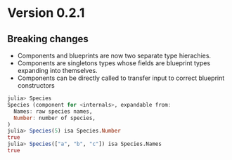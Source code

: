 # Version 0.2.1

## Breaking changes

- Components and blueprints are now two separate type hierachies.
- Components are singletons types
  whose fields are blueprint types expanding into themselves.
- Components can be directly called
  to transfer input to correct blueprint constructors

```jl
julia> Species
Species (component for <internals>, expandable from:
  Names: raw species names,
  Number: number of species,
)
julia> Species(5) isa Species.Number
true
julia> Species(["a", "b", "c"]) isa Species.Names
true
```

